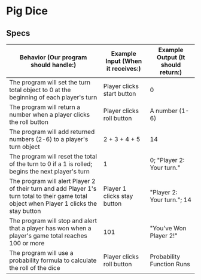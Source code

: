 # Pig Dice

## Specs
| Behavior (Our program should handle:) | Example Input (When it receives:) | Example Output (It should return:) |
| - | - | - |
| The program will set the turn total object to 0 at the beginning of each player's turn | Player clicks start button | 0 |
| The program will return a number when a player clicks the roll button | Player clicks roll button | A number (1-6) |
| The program will add returned numbers (2-6) to a player's turn object | 2 + 3 + 4 + 5 | 14 |
| The program will reset the total of the turn to 0 if a 1 is rolled; begins the next player's turn | 1 | 0; "Player 2: Your turn." |
| The program will alert Player 2 of their turn and add Player 1's turn total to their game total object when Player 1 clicks the stay button | Player 1 clicks stay button | "Player 2: Your turn."; 14 |
| The program will stop and alert that a player has won when a player's game total reaches 100 or more | 101 | "You've Won Player 2!" |
| The program will use a probability formula to calculate the roll of the dice | Player clicks roll button | Probability Function Runs| 
